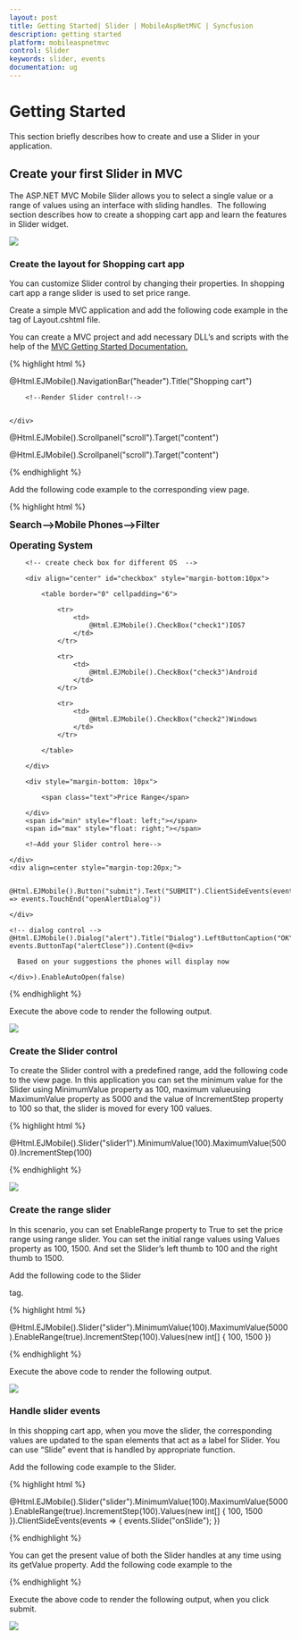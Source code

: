 ```yaml
---
layout: post
title: Getting Started| Slider | MobileAspNetMVC | Syncfusion
description: getting started
platform: mobileaspnetmvc
control: Slider
keywords: slider, events
documentation: ug
---
```


# Getting Started

This section briefly describes how to create and use a Slider in your application.

## Create your first Slider in MVC

The ASP.NET MVC Mobile Slider allows you to select a single value or a range of values using an interface with sliding handles.  The following section describes how to create a shopping cart app and learn the features in Slider widget.



![](Getting-Started_images/Getting-Started_img1.png)



### Create the layout for Shopping cart app	 

You can customize Slider control by changing their properties. In shopping cart app a range slider is used to set price range.

Create a simple MVC application and add the following code example in the <body> tag of Layout.cshtml file.

You can create a MVC project and add necessary DLL’s and scripts with the help of the [MVC Getting Started Documentation.](https://help.syncfusion.com/aspnetmvc/getting-started)

{% highlight html %}

@Html.EJMobile().NavigationBar("header").Title("Shopping cart")

<div id="content">
    <div>

        <!--Render Slider control!-->


    </div>


</div>

@Html.EJMobile().Scrollpanel("scroll").Target("content")




@Html.EJMobile().Scrollpanel("scroll").Target("content")

{% endhighlight %}

Add the following code example to the corresponding view page.

{% highlight html %}

<div class="sample">
    <div id="form">
        <div>
            <div>
                <span class="text">Search-->Mobile Phones-->Filter</span>
            </div>
            <br>
            <span class="text">Operating System</span>
        </div>

        <!-- create check box for different OS  -->

        <div align="center" id="checkbox" style="margin-bottom:10px">

            <table border="0" cellpadding="6">

                <tr>
                    <td>
                        @Html.EJMobile().CheckBox("check1")IOS7
                    </td>
                </tr>

                <tr>
                    <td>
                        @Html.EJMobile().CheckBox("check3")Android
                    </td>
                </tr>

                <tr>
                    <td>
                        @Html.EJMobile().CheckBox("check2")Windows
                    </td>
                </tr>

            </table>

        </div>

        <div style="margin-bottom: 10px">

            <span class="text">Price Range</span>

        </div>
        <span id="min" style="float: left;"></span>
        <span id="max" style="float: right;"></span>

        <!—Add your Slider control here-->

    </div>
    <div align=center style="margin-top:20px;">

        @Html.EJMobile().Button("submit").Text("SUBMIT").ClientSideEvents(events => events.TouchEnd("openAlertDialog"))

    </div>

    <!-- dialog control -->
    @Html.EJMobile().Dialog("alert").Title("Dialog").LeftButtonCaption("OK").ClientSideEvents(events=> events.ButtonTap("alertClose")).Content(@<div>

      Based on your suggestions the phones will display now

    </div>).EnableAutoOpen(false)

</div>
<style type="text/css">
    span.text {
        font-size: 17px;
        font-weight: bold;
    }
 </style>   

{% endhighlight %}

Execute the above code to render the following output. 


![](Getting-Started_images/Getting-Started_img2.png)



### Create the Slider control

To create the Slider control with a predefined range, add the following code to the view page. In this application you can set the minimum value for the Slider using MinimumValue property as 100, maximum valueusing MaximumValue property as 5000 and the value of IncrementStep property to 100 so that, the slider is moved for every 100 values. 

{% highlight html %}

@Html.EJMobile().Slider("slider1").MinimumValue(100).MaximumValue(5000).IncrementStep(100)

{% endhighlight %}

![](Getting-Started_images/Getting-Started_img3.png)



### Create the range slider

In this scenario, you can set EnableRange property to True to set the price range using range slider. You can set the initial range values using Values property as 100, 1500. And set the Slider’s left thumb to 100 and the right thumb to 1500. 

Add the following code to the Slider<div> tag.

{% highlight html %}

@Html.EJMobile().Slider("slider").MinimumValue(100).MaximumValue(5000).EnableRange(true).IncrementStep(100).Values(new int[] { 100, 1500 })

{% endhighlight %}

Execute the above code to render the following output. 

![](Getting-Started_images/Getting-Started_img4.png)



### Handle slider events

In this shopping cart app, when you move the slider, the corresponding values are updated to the span elements that act as a label for Slider. You can use “Slide” event that is handled by appropriate function. 

Add the following code example to the Slider.

{% highlight html %}

@Html.EJMobile().Slider("slider").MinimumValue(100).MaximumValue(5000).EnableRange(true).IncrementStep(100).Values(new int[] { 100, 1500 }).ClientSideEvents(events => { events.Slide("onSlide"); })


{% endhighlight %}


You can get the present value of both the Slider handles at any time using its getValue property.  Add the following code example to the <script> tag.


{% highlight html %}


//to display the slider value in span element (label) at initialize

    $(function (args) {

        window.dialogObject = $("#alert").data("ejmDialog"); //to create dialog object

        window.sliderObject = $("#slider").data("ejmSlider"); //to create slider object

        setValue("300,1500");//set slider labels at initialize

    });

    // handling slider slide event

    function onSlide() {

        var value = window.sliderObject.getValue();// get the value of slider by using getValue API

        setValue(value);

    }

    function setValue(value) {

        var position = value.indexOf(",");

        var min = value.substring(0, position); //to get left thumb value

        var max = value.substring(position + 1); //to get right thumb value

        $("#min").html("$" + min); //to set left thumb value to the left span

        $("#max").html("$" + max); // to set right thumb value to the right span

    }

{% endhighlight %}

Execute the above code to render the following output. 

![](Getting-Started_images/Getting-Started_img1.png)



### Add extra functionalities to Shopping cart

In the shopping cart app, a dialog displays to provide the information about the search when you click submit. Add the following code example to display the dialog.


{% highlight html %}

<script>

function alertClose() {



         dialogObject.close()



    }      //to open dialog add this code inside the script tag



         function openAlertDialog(args) {

             dialogObject.open()

 
    }//close dialog

</script>


{% endhighlight %}


Execute the above code to render the following output, when you click submit. 



![](Getting-Started_images/Getting-Started_img1.png)



